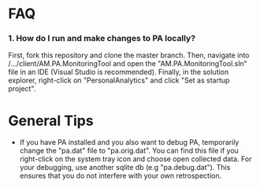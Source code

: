 # FAQ

### 1. How do I run and make changes to PA locally?

First, fork this repository and clone the master branch. Then, navigate into /.../client/AM.PA.MonitoringTool and open the "AM.PA.MonitoringTool.sln" file in an IDE 
(Visual Studio is recommended). Finally, in the solution explorer, right-click on "PersonalAnalytics" and click "Set as startup project".


# General Tips

- If you have PA installed and you also want to debug PA, temporarily change the "pa.dat" file to "pa.orig.dat". You can find this file if you right-click on the system tray icon 
and choose open collected data. For your debugging, use another sqlite db (e.g "pa.debug.dat"). This ensures that you do not interfere with your own retrospection.

